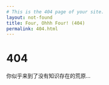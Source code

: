 ```yaml
---
# This is the 404 page of your site.
layout: not-found
title: Four, Ohhh Four! (404)
permalink: 404.html
---
```


# 404

你似乎来到了没有知识存在的荒原...